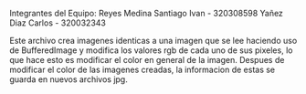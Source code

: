 Integrantes del Equipo: 
Reyes Medina Santiago Ivan - 320308598
Yañez Diaz Carlos - 320032343

Este archivo crea imagenes identicas a una imagen que se lee haciendo uso de BufferedImage y modifica los valores rgb de cada uno de sus pixeles, lo que hace esto es modificar el color en general de la imagen. Despues de modificar el color de las imagenes creadas, la informacion de estas se guarda en nuevos archivos jpg.